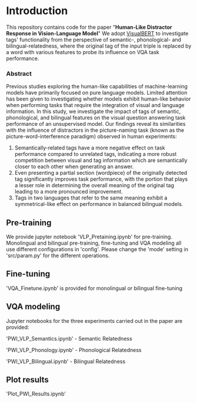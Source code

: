 




# Introduction 

This repository contains code for the paper "<b>Human-Like Distractor Response in Vision-Language Model</b>"
We adopt [VisualBERT](https://github.com/uclanlp/visualbert) to investigate tags' functionality from the perspective of semantic-, phonological- and bilingual-relatedness, where the original tag of the input triple is replaced by a word with various features to probe its influence on VQA task performance.

### Abstract 
Previous studies exploring the human-like capabilities of machine-learning models have primarily focused on pure language models. 
Limited attention has been given to investigating whether models exhibit human-like behavior when performing tasks that require the integration of visual and language information.
In this study, we investigate the impact of tags of semantic, phonological, and bilingual features on the visual question answering task performance of an unsupervised model. 
Our findings reveal its similarities with the influence of distractors in the picture-naming task (known as the picture-word-interference paradigm) observed in human experiments: 
1) Semantically-related tags have a more negative effect on task performance compared to unrelated tags, indicating a more robust competition between visual and tag information which are semantically closer to each other when generating an answer. 
2) Even presenting a partial section (wordpiece) of the originally detected tag significantly improves task performance, with the portion that plays a lesser role in determining the overall meaning of the original tag leading to a more pronounced improvement. 
3) Tags in two languages that refer to the same meaning  exhibit a symmetrical-like effect on performance in balanced bilingual models.


## Pre-training

We provide jupyter notebook 'VLP_Pretaining.ipynb' for pre-training. Monolingual and bilingual pre-training, fine-tuning and VQA modeling all use different configurations in 'config'. Please change the 'mode' setting in 'src/param.py' for the different operations. 

## Fine-tuning

'VQA_Finetune.ipynb' is provided for monolingual or bilingual fine-tuning

## VQA modeling

Jupyter notebooks for the three experiments carried out in the paper are provided:

'PWI_VLP_Semantics.ipynb' - Semantic Relatedness

'PWI_VLP_Phonology.ipynb' - Phonological Relatedness

'PWI_VLP_Bilingual.ipynb' - Bilingual Relatedness

## Plot results

'Plot_PWI_Results.ipynb'

